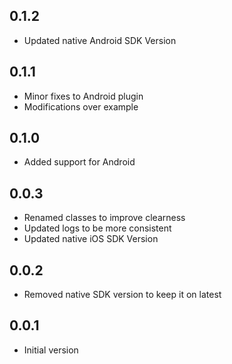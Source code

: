 ## 0.1.2
* Updated native Android SDK Version

## 0.1.1
* Minor fixes to Android plugin
* Modifications over example

## 0.1.0
* Added support for Android

## 0.0.3
* Renamed classes to improve clearness
* Updated logs to be more consistent 
* Updated native iOS SDK Version

## 0.0.2
* Removed native SDK version to keep it on latest

## 0.0.1

* Initial version

